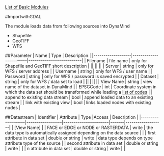 [List of Basic Modules](List_of_Basic_Modules.md)

#ImportwithGDAL

The module loads data from following sources into DynaMind

- Shapefile
- GeoTIFF
- WFS

##Parameter
|        Name       |          Type          |       Description         | 
|-------------------|------------------------|---------------------------|
| Filename     | file name | only for Shapefile and GeoTIFF short description         |
|| || ||
| Server     | string | only for WFS / server address        |
| Username     | string | only for WFS / user name       |
| Password     | string | only for WFS / password is saved encrypted  |
| Dataset     | string | only for WFS / data set to load  |
|| || ||
| View Name     | string | view name of the dataset in DynaMind  |
| EPSGCode     | int | Coordinate system in which the data set should be transformed while loading a [list of codes](http://spatialreference.org/ref/epsg/)  |
| append to existing data stream     | bool | append loaded data to an existing stream  |
| link with existing view     | bool | links loaded nodes with existing nodes |

##Datastream
|     Identifier    |     Attribute    |      Type             |Access |    Description    |
|-------------------|------------------|-----------------------|-------|-------------------|
| [View Name] |                  | FACE or EDGE or NODE or RASTERDATA   | write  | the data type is automatically assigned depending on the data source |
|                   | first attribute in data set  | double or string | write | data type depends on type attribute type of the source |
 | second attribute in data set  | double or string | write |  |
 | n attribute in data set  | double or string | write |  |
 
